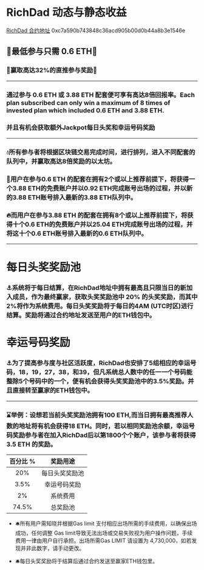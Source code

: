 # __RichDad 动态与静态收益__
[RichDad 合约地址](https://etherscan.io/address/0xc7a590b743848c36acd905b00d0b44a8b3e1546e) 0xc7a590b743848c36acd905b00d0b44a8b3e1546e
## :vulcan_salute:最低参与只需 0.6 ETH:vulcan_salute:
### :bank:赢取高达32%的直推参与奖励:bank:
---
### 通过参与 0.6 ETH 或 3.88 ETH 配套便可享有高达8倍回报率。Each plan subscribed can only win a maximum of 8 times of invested plan which included 0.6 ETH and 3.88 ETH.
### 并且有机会获取额外Jackpot每日头奖和幸运号码奖励
---
### :droplet:所有参与者将根据区块链交易完成时间，进行排列，进入不同配套的队列中，并赢取高达8倍奖励的以太坊。

### :ocean:用户在参与0.6 ETH 的配套在拥有2个或以上推荐前提下，将获得一个3.88 ETH的免费账户并以0.92 ETH完成账号出场的过程，并以新的3.88 ETH账号排入最新的3.88 ETH队列中。

### :fire:而用户在参与3.88 ETH 的配套在拥有8个或以上推荐前提下，将获得十个0.6 ETH的免费账户并以25.04 ETH完成账号出场的过程，并将这十个0.6 ETH账号排入最新的0.6 ETH队列中。
---
# __每日头奖奖励池__
### :anchor:系统将于每日结算，在RichDad地址中拥有最高且只限当日的新加入成员，作为最终赢家，获取头奖奖励池中 20% 的头奖奖励，而其中2%将作为系统费用。每日头奖奖励将于每日的4AM (UTC时区)进行结算。奖励将通过合约地址发送至用户的ETH钱包中。

# __幸运号码奖励__
### :anchor:为了提高参与度与社区活跃度，RichDad也安排了5组相应的幸运号码，18，19，27，38，和39，但凡系统总人数中的任一一个号码能整除5个号码中的一个，便有机会获得头奖奖励池中的3.5%奖励。并且直接转至赢家的ETH钱包中。
---
### :hourglass:举例：设想若当前头奖奖励池拥有100 ETH,而当日拥有最高推荐人数的地址将有机会获得18 ETH。同时，若以相同奖励池余额，幸运号码奖励参与者在加入RichDad后以第1800个个账户，该参与者将获得3.5 ETH 的奖励。

| 百分比 %  | 奖励用途 |
| :---: | :---: |
|20% | 每日头奖奖励池 
|3.5% | 幸运号码奖励 
|2% | 系统费用
|74.5% |总奖励池

- :bellhop_bell:所有用户需知晓并根据Gas limit 支付相应出场所需的手续费用，以确保出场成功，任何调整 Gas limit导致无法出场或交易失败视为用户操作问题，手续费用一律由用户自行承担。出场所需Gas LIMIT 请设置为 4,730,000，如若发现并非此数字，请手动更改。

- :bellhop_bell:每日头奖奖励将于结算后通过合约发送至赢家ETH钱包里。 
